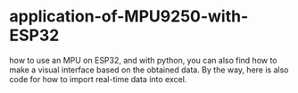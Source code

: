 # application-of-MPU9250-with-ESP32
how to use an MPU on ESP32, and with python, you can also find how to make a visual interface based on the obtained data. By the way, here is also code for how to import real-time data into excel.


